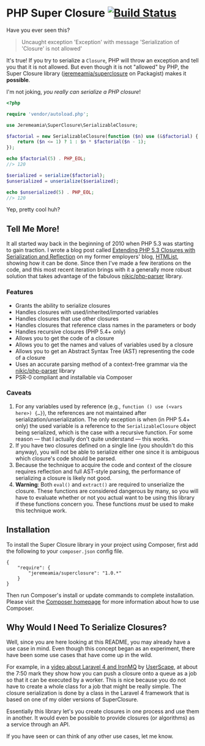 # PHP Super Closure [![Build Status][1]][2]

Have you ever seen this?

> Uncaught exception 'Exception' with message 'Serialization of 'Closure' is not allowed'

It's true! If you try to serialize a `Closure`, PHP will throw an exception and tell you that it is not allowed. But
even though it is not "allowed" by PHP, the Super Closure library ([jeremeamia/superclosure][3] on Packagist) makes it
**possible**.

I'm not joking, *you really can serialize a PHP closure*!

```php
<?php

require 'vendor/autoload.php';

use Jeremeamia\SuperClosure\SerializableClosure;

$factorial = new SerializableClosure(function ($n) use (&$factorial) {
    return ($n <= 1) ? 1 : $n * $factorial($n - 1);
});

echo $factorial(5) . PHP_EOL;
//> 120

$serialized = serialize($factorial);
$unserialized = unserialize($serialized);

echo $unserialized(5) . PHP_EOL;
//> 120
```
Yep, pretty cool huh?

## Tell Me More!

It all started way back in the beginning of 2010 when PHP 5.3 was starting to gain traction. I wrote a blog post called
[Extending PHP 5.3 Closures with Serialization and Reflection][4] on my former employers' blog, [HTMList][5], showing
how it can be done. Since then I've made a few iterations on the code, and this most recent iteration brings with it a
generally more robust solution that takes advantage of the fabulous [nikic/php-parser][6] library.

### Features

* Grants the ability to serialize closures
* Handles closures with used/inherited/imported variables
* Handles closures that use other closures
* Handles closures that reference class names in the parameters or body
* Handles recursive closures (PHP 5.4+ only)
* Allows you to get the code of a closure
* Allows you to get the names and values of variables used by a closure
* Allows you to get an Abstract Syntax Tree (AST) representing the code of a closure
* Uses an accurate parsing method of a context-free grammar via the [nikic/php-parser][6] library
* PSR-0 compliant and installable via Composer

### Caveats

1. For any variables used by reference (e.g., `function () use (<vars here>) {…}`), the references are not maintained
after serialization/unserialization. The only exception is when (in PHP 5.4+ only) the used variable is a reference to
the `SerializableClosure` object being serialized, which is the case with a recursive function. For some reason — that I
actually don't quite understand — this works.
2. If you have two closures defined on a single line (you shouldn't do this anyway), you will not be able to serialize
either one since it is ambiguous which closure's code should be parsed.
3. Because the technique to acquire the code and context of the closure requires reflection and full AST-style parsing,
the performance of serializing a closure is likely not good.
4. **Warning**: Both `eval()` and `extract()` are required to unserialize the closure. These functions are considered
dangerous by many, so you will have to evaluate whether or not you actual want to be using this library if these
functions concern you. These functions *must* be used to make this technique work.

## Installation

To install the Super Closure library in your project using Composer, first add the following to your `composer.json`
config file.

    {
        "require": {
            "jeremeamia/superclosure": "1.0.*"
        }
    }

Then run Composer's install or update commands to complete installation. Please visit the [Composer homepage][7] for
more information about how to use Composer.

## Why Would I Need To Serialize Closures?

Well, since you are here looking at this README, you may already have a use case in mind. Even though this concept began
as an experiment, there have been some use cases that have come up in the wild.

For example, in a [video about Laravel 4 and IronMQ][8] by [UserScape][9], at about the 7:50 mark they show how you can
push a closure onto a queue as a job so that it can be executed by a worker. This is nice because you do not have to
create a whole class for a job that might be really simple. The closure serialization is done by a class in the Laravel
4 framework that is based on one of my older versions of SuperClosure.

Essentially this library let's you create closures in one process and use them in another. It would even be possible to
provide closures (or algorithms) as a service through an API.

If you have seen or can think of any other use cases, let me know.


[1]: https://secure.travis-ci.org/jeremeamia/super_closure.png?branch=master
[2]: http://travis-ci.org/#!/jeremeamia/super_closure
[3]: http://packagist.org/packages/jeremeamia/SuperClosure
[4]: http://www.htmlist.com/development/extending-php-5-3-closures-with-serialization-and-reflection/
[5]: http://www.htmlist.com
[6]: https://github.com/nikic/PHP-Parser
[7]: http://getcomposer.org
[8]: http://vimeo.com/64703617
[9]: http://www.userscape.com
